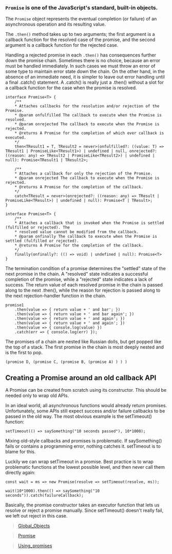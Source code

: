### `Promise` is one of the JavaScript's standard, built-in objects.

The `Promise` object represents the eventual completion (or failure) of an asynchronous operation and its resulting value.

The `.then()` method takes up to two arguments; the first argument is a callback function for the resolved case of the promise, and the second argument is a callback function for the rejected case.

Handling a rejected promise in each `.then()` has consequences further down the promise chain. Sometimes there is no choice, because an error must be handled immediately. In such cases we must throw an error of some type to maintain error state down the chain. On the other hand, in the absence of an immediate need, it is simpler to leave out error handling until a final .catch() statement. A .catch() is really just a .then() without a slot for a callback function for the case when the promise is resolved.

    interface Promise<T> {
        /**
        * Attaches callbacks for the resolution and/or rejection of the Promise.
        * @param onfulfilled The callback to execute when the Promise is resolved.
        * @param onrejected The callback to execute when the Promise is rejected.
        * @returns A Promise for the completion of which ever callback is executed.
        */
        then<TResult1 = T, TResult2 = never>(onfulfilled?: ((value: T) => TResult1 | PromiseLike<TResult1>) | undefined | null, onrejected?: ((reason: any) => TResult2 | PromiseLike<TResult2>) | undefined | null): Promise<TResult1 | TResult2>;

        /**
        * Attaches a callback for only the rejection of the Promise.
        * @param onrejected The callback to execute when the Promise is rejected.
        * @returns A Promise for the completion of the callback.
        */
        catch<TResult = never>(onrejected?: ((reason: any) => TResult | PromiseLike<TResult>) | undefined | null): Promise<T | TResult>;
    }

    interface Promise<T> {
        /**
        * Attaches a callback that is invoked when the Promise is settled (fulfilled or rejected). The
        * resolved value cannot be modified from the callback.
        * @param onfinally The callback to execute when the Promise is settled (fulfilled or rejected).
        * @returns A Promise for the completion of the callback.
        */
        finally(onfinally?: (() => void) | undefined | null): Promise<T>
    }

The termination condition of a promise determines the "settled" state of the next promise in the chain. A "resolved" state indicates a successful completion of the promise, while a "rejected" state indicates a lack of success. The return value of each resolved promise in the chain is passed along to the next .then(), while the reason for rejection is passed along to the next rejection-handler function in the chain.

    promise1
        .then(value => { return value + ' and bar'; })
        .then(value => { return value + ' and bar again'; })
        .then(value => { return value + ' and again'; })
        .then(value => { return value + ' and again'; })
        .then(value => { console.log(value) })
        .catch(err => { console.log(err) });

The promises of a chain are nested like Russian dolls, but get popped like the top of a stack. The first promise in the chain is most deeply nested and is the first to pop.

    (promise D, (promise C, (promise B, (promise A) ) ) )

## Creating a Promise around an old callback API

A Promise can be created from scratch using its constructor. This should be needed only to wrap old APIs.

In an ideal world, all asynchronous functions would already return promises. Unfortunately, some APIs still expect success and/or failure callbacks to be passed in the old way. The most obvious example is the setTimeout() function:

    setTimeout(() => saySomething("10 seconds passed"), 10*1000);

Mixing old-style callbacks and promises is problematic. If saySomething() fails or contains a programming error, nothing catches it. setTimeout is to blame for this.

Luckily we can wrap setTimeout in a promise. Best practice is to wrap problematic functions at the lowest possible level, and then never call them directly again:

    const wait = ms => new Promise(resolve => setTimeout(resolve, ms));

    wait(10*1000).then(() => saySomething("10 seconds")).catch(failureCallback);

Basically, the promise constructor takes an executor function that lets us resolve or reject a promise manually. Since setTimeout() doesn't really fail, we left out reject in this case.

> [Global_Objects](https://developer.mozilla.org/en-US/docs/Web/JavaScript/Reference/Global_Objects)

> [Promise](https://developer.mozilla.org/en-US/docs/Web/JavaScript/Reference/Global_Objects/Promise)

> [Using_promises](https://developer.mozilla.org/en-US/docs/Web/JavaScript/Guide/Using_promises)